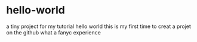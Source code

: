 # hello-world
a tiny project for my tutorial
hello world 
this is my first time to creat a projet on the github 
what a fanyc experience
